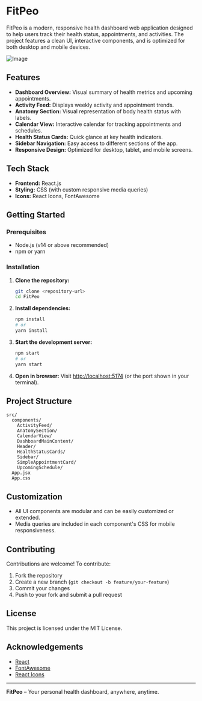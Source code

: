 # FitPeo

FitPeo is a modern, responsive health dashboard web application designed to help users track their health status, appointments, and activities. The project features a clean UI, interactive components, and is optimized for both desktop and mobile devices.

![Image](https://github.com/user-attachments/assets/c7976f7b-fe4b-46a5-b62e-087e29c029a6)


## Features

- **Dashboard Overview:** Visual summary of health metrics and upcoming appointments.
- **Activity Feed:** Displays weekly activity and appointment trends.
- **Anatomy Section:** Visual representation of body health status with labels.
- **Calendar View:** Interactive calendar for tracking appointments and schedules.
- **Health Status Cards:** Quick glance at key health indicators.
- **Sidebar Navigation:** Easy access to different sections of the app.
- **Responsive Design:** Optimized for desktop, tablet, and mobile screens.

## Tech Stack
- **Frontend:** React.js
- **Styling:** CSS (with custom responsive media queries)
- **Icons:** React Icons, FontAwesome

## Getting Started

### Prerequisites
- Node.js (v14 or above recommended)
- npm or yarn

### Installation
1. **Clone the repository:**
   ```bash
   git clone <repository-url>
   cd FitPeo
   ```
2. **Install dependencies:**
   ```bash
   npm install
   # or
   yarn install
   ```
3. **Start the development server:**
   ```bash
   npm start
   # or
   yarn start
   ```
4. **Open in browser:**
   Visit [http://localhost:5174](http://localhost:5174) (or the port shown in your terminal).

## Project Structure
```
src/
  components/
    ActivityFeed/
    AnatomySection/
    CalendarView/
    DashboardMainContent/
    Header/
    HealthStatusCards/
    Sidebar/
    SimpleAppointmentCard/
    UpcomingSchedule/
  App.jsx
  App.css
```

## Customization
- All UI components are modular and can be easily customized or extended.
- Media queries are included in each component's CSS for mobile responsiveness.

## Contributing
Contributions are welcome! To contribute:
1. Fork the repository
2. Create a new branch (`git checkout -b feature/your-feature`)
3. Commit your changes
4. Push to your fork and submit a pull request

## License
This project is licensed under the MIT License.

## Acknowledgements
- [React](https://reactjs.org/)
- [FontAwesome](https://fontawesome.com/)
- [React Icons](https://react-icons.github.io/react-icons/)

---

**FitPeo** – Your personal health dashboard, anywhere, anytime.

